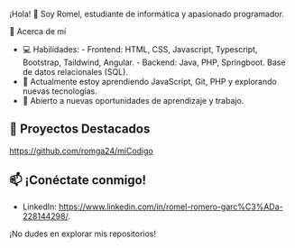 
¡Hola! 👋 Soy Romel, estudiante de informática y apasionado programador.

🚀 Acerca de mí
- 💻 Habilidades:
        - Frontend: HTML, CSS, Javascript, Typescript, Bootstrap, Taildwind, Angular.
        - Backend: Java, PHP, Springboot. Base de datos relacionales (SQL).
- 🌱 Actualmente estoy aprendiendo JavaScript, Git, PHP y explorando nuevas tecnologías.
- 👥 Abierto a nuevas oportunidades de aprendizaje y trabajo.

## 🔧 Proyectos Destacados 
   https://github.com/romga24/miCodigo

## 📫 ¡Conéctate conmigo!
- LinkedIn: https://www.linkedin.com/in/romel-romero-garc%C3%ADa-228144298/.

¡No dudes en explorar mis repositorios! 



